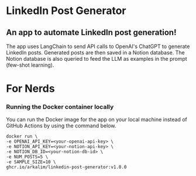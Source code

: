 # LinkedIn Post Generator
## An app to automate LinkedIn post generation!
The app uses LangChain to send API calls to OpenAI's ChatGPT to generate LinkedIn posts. Generated posts are then saved in a Notion database. The Notion database is also queried to feed the LLM as examples in the prompt (few-shot learning).

# For Nerds

### Running the Docker container locally
You can run the Docker image for the app on your local machine instead of GitHub Actions by using the command below.
```
docker run \
-e OPENAI_API_KEY=<your-openai-api-key> \
-e NOTION_API_KEY=<your-notion-api-key> \
-e NOTION_DB_ID=<your-notion-db-id> \
-e NUM_POSTS=5 \
-e SAMPLE_SIZE=10 \
ghcr.io/arkalim/linkedin-post-generator:v1.0.0
```